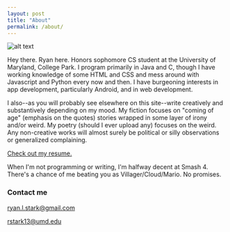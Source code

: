 ```yaml
---
layout: post
title: "About"
permalink: /about/
---
```


![alt text](../sitepic.png "Ryan Stark")

Hey there. Ryan here. Honors sophomore CS student at the University of Maryland, College Park. I program primarily in Java and C, though I have working knowledge of some HTML and CSS and mess around with Javascript and Python every now and then. I have burgeoning interests in app development, particularly Android, and in web development.

I also--as you will probably see elsewhere on this site--write creatively and substantively depending on my mood. My fiction focuses on "coming of age" (emphasis on the quotes) stories wrapped in some layer of irony and/or weird. My poetry (should I ever upload any) focuses on the weird. Any non-creative works will almost surely be political or silly observations or generalized complaining.

[Check out my resume.](../Resume.pdf)

When I'm not programming or writing, I'm halfway decent at Smash 4. There's a chance of me beating you as Villager/Cloud/Mario. No promises.

### Contact me

[ryan.l.stark@gmail.com](mailto:ryan.l.stark@gmail.com)

[rstark13@umd.edu](mailto:rstark13@umd.edu)

